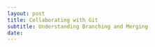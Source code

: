 ```yaml
---
layout: post
title: Collaborating with Git
subtitle: Understanding Branching and Merging
date: 
---
```

